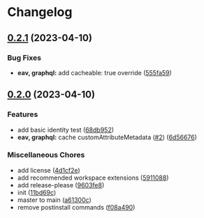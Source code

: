 # Changelog

## [0.2.1](https://github.com/graycoreio/magento2-custom-attribute-metadata-cache/compare/v0.2.0...v0.2.1) (2023-04-10)


### Bug Fixes

* **eav, graphql:** add cacheable: true override ([555fa59](https://github.com/graycoreio/magento2-custom-attribute-metadata-cache/commit/555fa595284bc77bd93e35093038ee89e4d939f7))

## [0.2.0](https://github.com/graycoreio/magento2-custom-attribute-metadata-cache/compare/v0.1.0...v0.2.0) (2023-04-10)


### Features

* add basic identity test ([68db952](https://github.com/graycoreio/magento2-custom-attribute-metadata-cache/commit/68db9521483c28686eefd7d017cd251c0738e11d))
* **eav, graphql:** cache customAttributeMetadata ([#2](https://github.com/graycoreio/magento2-custom-attribute-metadata-cache/issues/2)) ([6d56676](https://github.com/graycoreio/magento2-custom-attribute-metadata-cache/commit/6d5667605d7e99fbde3713077cedfe75896adc05))


### Miscellaneous Chores

* add license ([4d1cf2e](https://github.com/graycoreio/magento2-custom-attribute-metadata-cache/commit/4d1cf2ed3e83163375f9ce709bd44693c2d01482))
* add recommended workspace extensions ([5911088](https://github.com/graycoreio/magento2-custom-attribute-metadata-cache/commit/59110880571fa2d8341475c21ba1113d5d2f909f))
* add release-please ([9603fe8](https://github.com/graycoreio/magento2-custom-attribute-metadata-cache/commit/9603fe83421e8e557987920b2f3914c6337e0d42))
* init ([11bd69c](https://github.com/graycoreio/magento2-custom-attribute-metadata-cache/commit/11bd69cec7d3aee7a0f289986c16204885bad2eb))
* master to main ([a61300c](https://github.com/graycoreio/magento2-custom-attribute-metadata-cache/commit/a61300cfec9d5eb3f87c826fda0fd06f959307c8))
* remove postinstall commands ([f08a490](https://github.com/graycoreio/magento2-custom-attribute-metadata-cache/commit/f08a490cb05cdf3d71afc9399b32cb8522f45f51))
